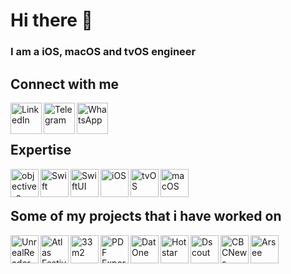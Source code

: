 # Hi there 👋
### I am a iOS, macOS and tvOS engineer

## Connect with me
[<img align="left" alt="LinkedIn" src="https://github.com/DimonDeveloper/DimonDeveloper/assets/3527457/97639049-658b-445a-8b2e-56a6d5a95e11" height ="50"/>](https://www.linkedin.com/in/dmitry-vlasenko-ios-engineer)

[<img align="left" alt="Telegram" target="_blank" src="https://github.com/DimonDeveloper/DimonDeveloper/assets/3527457/95fcf30e-06ac-4617-81a7-4fd8b3aeb24f" height="50"/>](https://t.me/DimonDeveloper)

[<img align="left" alt="WhatsApp" target="_blank" src="https://github.com/DimonDeveloper/DimonDeveloper/assets/3527457/22ad02b0-1a5a-4379-b301-5c327b1d63e6" height="50"/>](https://wa.me/qr/3JCNQP73BU2GB1)

<br><br>

## Expertise
[<img align="left" alt="objective-c" src="https://user-images.githubusercontent.com/3527457/160271471-2617025b-4960-473d-83b6-63cb1433f031.png" width="45"/>](https://developer.apple.com/library/archive/documentation/Cocoa/Conceptual/ProgrammingWithObjectiveC/Introduction/Introduction.html)

[<img align="left" alt="Swift" src="https://user-images.githubusercontent.com/3527457/160256879-902db157-ea50-4572-b215-343d9ae24a68.svg" width="45"/>](https://developer.apple.com/swift/)

[<img align="left" alt="SwiftUI" src="https://user-images.githubusercontent.com/3527457/160257786-71e52fcd-7167-402c-8fa5-48adeda3e8c3.png" width="45"/>](https://developer.apple.com/xcode/swiftui/)

[<img align="left" alt="iOS" src="https://user-images.githubusercontent.com/3527457/160271645-108fdcdb-d152-4889-9cee-a754be595b59.png" width="45"/>](https://developer.apple.com/ios/)

[<img align="left" alt="tvOS" src="https://user-images.githubusercontent.com/3527457/160271643-c1edd4d8-cc79-4553-8cf1-afc3cb48febd.png" width="45"/>](https://developer.apple.com/tvos/)

[<img align="left" alt="macOS" src="https://user-images.githubusercontent.com/3527457/160271646-906fe2a5-26cd-47da-92ea-016e21c626bd.png" width="45"/>](https://developer.apple.com/macos/)

<br><br>

## Some of my projects that i have worked on
[<img align="left" alt="UnrealReader" src="https://user-images.githubusercontent.com/3527457/160282888-b5abd682-45b5-42d2-9dc2-555c5148ad86.png" width="45"/>](https://www.facebook.com/UnrealReader)

[<img align="left" alt="Atlas Festival" src="https://user-images.githubusercontent.com/3527457/160282886-af43317b-904d-49e0-8071-c8ccc682db05.png" width="45"/>](https://apps.apple.com/ua/app/atlas-weekend/id1249845678)

[<img align="left" alt="33m2" src="https://user-images.githubusercontent.com/3527457/160282883-a4274b29-1281-4479-aa01-90eaa1149e8a.png" width="45"/>](https://apps.apple.com/us/app/33%D0%BC2-%D0%B4%D0%BB%D1%8F-%D1%81%D1%82%D1%80%D0%BE%D0%B9%D0%BA%D0%B8-%D0%B8-%D1%80%D0%B5%D0%BC%D0%BE%D0%BD%D1%82%D0%B0/id1473137987)

[<img align="left" alt="PDF Expert" src="https://user-images.githubusercontent.com/3527457/160282881-ffa45f24-cb88-4939-8ad7-b4e23509e4b0.png" width="45"/>](https://apps.apple.com/app/apple-store/id743974925?mt=8)

[<img align="left" alt="DatOne" src="https://user-images.githubusercontent.com/3527457/160283184-40147a1a-1c3c-4bd6-bb19-7cb2a19ae35c.png" width="45"/>](https://apps.apple.com/us/app/dat-one/id1516702470)

[<img align="left" alt="Hotstar" src="https://user-images.githubusercontent.com/3527457/160282885-f4095478-597b-42d2-8f31-d95282387848.png" width="45"/>](https://apps.apple.com/id/app/disney-hotstar/id1524156685?platform=appleTV)

[<img align="left" alt="Dscout" src="https://user-images.githubusercontent.com/3527457/197841008-75bbc7fd-9318-489a-89c4-ccfdf7792489.png" width="45"/>](https://apps.apple.com/us/app/dscout/id395563123)

[<img align="left" alt="CBCNews" src="https://github.com/DimonDeveloper/DimonDeveloper/assets/3527457/760b0bef-c9ef-4935-9d87-da402fb1c5ab" width="45"/>](https://apps.apple.com/ca/app/cbc-news/id417988800)
[<img align="left" alt="Arsee" src="https://github.com/user-attachments/assets/877d9a9a-7b71-4f30-9b36-53c72a475103" width="45"/>](https://itunes.apple.com/app/id6689493542)


